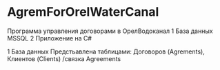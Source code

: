 # AgremForOrelWaterCanal
Программа управления договорами в ОрелВодоканал
1 База данных MSSQL
2 Приложение на C#

1 База данных
Предстьавлена таблицами:
    Договоров (Agrements),
    Клиентов (Clients) /связка Agreements
